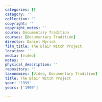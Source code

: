 ```yaml
---
categories: []
category: ''
collection: ''
copyright: ''
copyright_notes: ''
course: Documentary Tradition
courses: [Documentary Tradition]
director: Daniel Myrick
film_title: The Blair Witch Project
location: ''
media: [video]
notes: ''
physical_description: ''
repository: ''
taxonomies: [Video, Documentary Tradition]
title: The Blair Witch Project
year: '1999'
years: ['1999']

---
```

